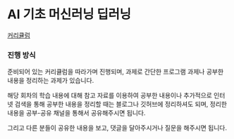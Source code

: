 ﻿# AI 기초 머신러닝 딥러닝

[커리큘럼](https://docs.google.com/spreadsheets/d/1_ekljyrGLFMFiGZhTnd-xd8Pf497IVvLrcBGzrIX_84/edit?usp=sharing)

### 진행 방식
준비되어 있는 커리큘럼을 따라가며 진행되며, 과제로 간단한 프로그램 과제나 공부한 내용을 정리하는 과제가 있습니다. 

해당 회차의 학습 내용에 대해 참고 자료를 이용하여 공부한 내용이나 추가적으로 인터넷 검색을 통해 공부한 내용을 정리할 때는 블로그나 깃허브에 정리하셔도 되며, 정리한 내용을 공부-공유 채널을 통해서 공유해주시면 됩니다. 

그리고 다른 분들이 공유한 내용을 보고, 댓글을 달아주시거나 질문을 해주시면 됩니다.
